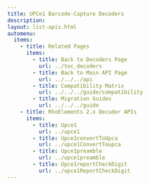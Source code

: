 ```yaml
---
title: UPCe1 Barcode-Capture Decoders
description: 
layout: list-apis.html
automenu:
  items:
    - title: Related Pages
      items:
        - title: Back to Decoders Page
          url: ../toc_decoders
        - title: Back to Main API Page
          url: ../../../api
        - title: Compatibility Matrix
          url: ../../../guide/compatibility
        - title: Migration Guides
          url: ../../../guide
    - title: RhoElements 2.x Decoder APIs
      items:
        - title: Upce1
          url: ../upce1
        - title: Upce1convertToUpca
          url: ../upce1ConvertToupca
        - title: Upce1preamble
          url: ../upce1preamble
        - title: Upce1reportCheckDigit
          url: ../upce1ReportCheckDigit
---
```

